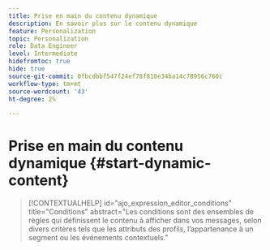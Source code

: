 ```yaml
---
title: Prise en main du contenu dynamique
description: En savoir plus sur le contenu dynamique
feature: Personalization
topic: Personalization
role: Data Engineer
level: Intermediate
hidefromtoc: true
hide: true
source-git-commit: 0fbcdbbf547f24ef78f810e34ba14c78956c760c
workflow-type: tm+mt
source-wordcount: '43'
ht-degree: 2%

---
```



# Prise en main du contenu dynamique {#start-dynamic-content}

>[!CONTEXTUALHELP]
>id="ajo_expression_editor_conditions"
>title="Conditions"
>abstract="Les conditions sont des ensembles de règles qui définissent le contenu à afficher dans vos messages, selon divers critères tels que les attributs des profils, l’appartenance à un segment ou les événements contextuels."
